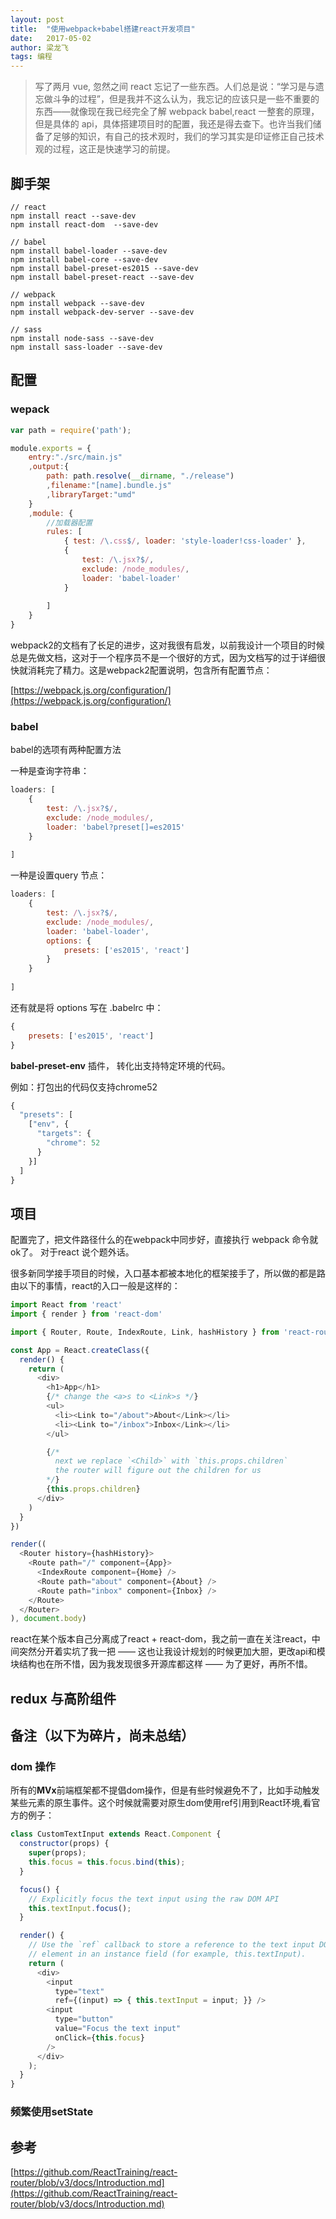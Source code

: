 ```yaml
---
layout: post
title:  "使用webpack+babel搭建react开发项目"
date:   2017-05-02
author: 梁龙飞
tags: 编程
---
```


> 写了两月 vue, 忽然之间 react 忘记了一些东西。人们总是说：“学习是与遗忘做斗争的过程”，但是我并不这么认为，我忘记的应该只是一些不重要的东西——就像现在我已经完全了解 webpack babel,react 一整套的原理，但是具体的 api，具体搭建项目时的配置，我还是得去查下。也许当我们储备了足够的知识，有自己的技术观时，我们的学习其实是印证修正自己技术观的过程，这正是快速学习的前提。

## 脚手架

```shell
// react
npm install react --save-dev
npm install react-dom  --save-dev

// babel
npm install babel-loader --save-dev
npm install babel-core --save-dev
npm install babel-preset-es2015 --save-dev
npm install babel-preset-react --save-dev

// webpack
npm install webpack --save-dev
npm install webpack-dev-server --save-dev

// sass
npm install node-sass --save-dev
npm install sass-loader --save-dev
```

## 配置

### wepack

```javascript
var path = require('path');

module.exports = {
	entry:"./src/main.js"
	,output:{
		path: path.resolve(__dirname, "./release")
		,filename:"[name].bundle.js"
		,libraryTarget:"umd"
	}
	,module: {
        //加载器配置
        rules: [
            { test: /\.css$/, loader: 'style-loader!css-loader' },
			{
				test: /\.jsx?$/,
				exclude: /node_modules/,
				loader: 'babel-loader'
			}
           
        ]
    }
}
```

webpack2的文档有了长足的进步，这对我很有启发，以前我设计一个项目的时候总是先做文档，这对于一个程序员不是一个很好的方式，因为文档写的过于详细很快就消耗完了精力。这是webpack2配置说明，包含所有配置节点：

[https://webpack.js.org/configuration/](https://webpack.js.org/configuration/)


### babel

babel的选项有两种配置方法

一种是查询字符串：

```javascript
loaders: [
	{
		test: /\.jsx?$/,
		exclude: /node_modules/,
		loader: 'babel?preset[]=es2015'
	}
   
]
```

一种是设置query 节点：
```javascript
loaders: [
	{
		test: /\.jsx?$/,
		exclude: /node_modules/,
		loader: 'babel-loader',
		options: {
			presets: ['es2015', 'react']
		}
	}
   
]
```

还有就是将 options 写在 .babelrc 中：

```javascript
{
	presets: ['es2015', 'react']
}

```

**babel-preset-env** 插件， 转化出支持特定环境的代码。

例如：打包出的代码仅支持chrome52
```javascript
{
  "presets": [
    ["env", {
      "targets": {
        "chrome": 52
      }
    }]
  ]
}
```

## 项目

配置完了，把文件路径什么的在webpack中同步好，直接执行 webpack 命令就ok了。 对于react 说个题外话。

很多新同学接手项目的时候，入口基本都被本地化的框架接手了，所以做的都是路由以下的事情，react的入口一般是这样的：

```javascript
import React from 'react'
import { render } from 'react-dom'

import { Router, Route, IndexRoute, Link, hashHistory } from 'react-router'

const App = React.createClass({
  render() {
    return (
      <div>
        <h1>App</h1>
        {/* change the <a>s to <Link>s */}
        <ul>
          <li><Link to="/about">About</Link></li>
          <li><Link to="/inbox">Inbox</Link></li>
        </ul>

        {/*
          next we replace `<Child>` with `this.props.children`
          the router will figure out the children for us
        */}
        {this.props.children}
      </div>
    )
  }
})

render((
  <Router history={hashHistory}>
    <Route path="/" component={App}>
      <IndexRoute component={Home} />
      <Route path="about" component={About} />
      <Route path="inbox" component={Inbox} />
    </Route>
  </Router>
), document.body)

```

react在某个版本自己分离成了react + react-dom，我之前一直在关注react，中间突然分开着实坑了我一把 —— 这也让我设计规划的时候更加大胆，更改api和模块结构也在所不惜，因为我发现很多开源库都这样 —— 为了更好，再所不惜。

## redux 与高阶组件


## 备注（以下为碎片，尚未总结）

### dom 操作
所有的**MVx**前端框架都不提倡dom操作，但是有些时候避免不了，比如手动触发某些元素的原生事件。这个时候就需要对原生dom使用ref引用到React环境,看官方的例子：

```javascript
class CustomTextInput extends React.Component {
  constructor(props) {
    super(props);
    this.focus = this.focus.bind(this);
  }

  focus() {
    // Explicitly focus the text input using the raw DOM API
    this.textInput.focus();
  }

  render() {
    // Use the `ref` callback to store a reference to the text input DOM
    // element in an instance field (for example, this.textInput).
    return (
      <div>
        <input
          type="text"
          ref={(input) => { this.textInput = input; }} />
        <input
          type="button"
          value="Focus the text input"
          onClick={this.focus}
        />
      </div>
    );
  }
}
```

### 频繁使用setState

## 参考

[https://github.com/ReactTraining/react-router/blob/v3/docs/Introduction.md](https://github.com/ReactTraining/react-router/blob/v3/docs/Introduction.md)

































